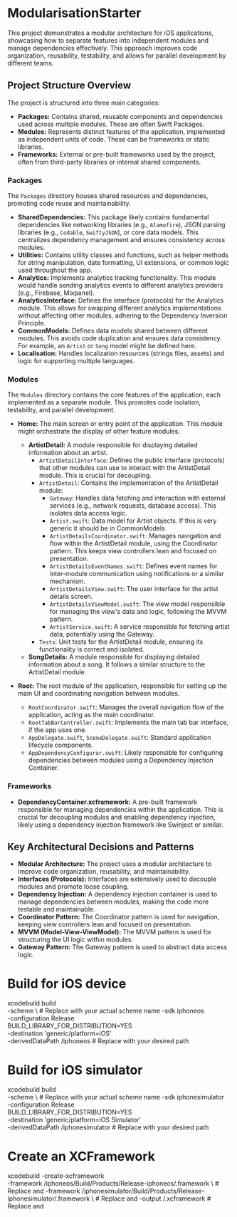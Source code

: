 # ModularisationStarter

This project demonstrates a modular architecture for iOS applications, showcasing how to separate features into independent modules and manage dependencies effectively. This approach improves code organization, reusability, testability, and allows for parallel development by different teams.

## Project Structure Overview

The project is structured into three main categories:

*   **Packages:** Contains shared, reusable components and dependencies used across multiple modules. These are often Swift Packages.
*   **Modules:** Represents distinct features of the application, implemented as independent units of code. These can be frameworks or static libraries.
*   **Frameworks:** External or pre-built frameworks used by the project, often from third-party libraries or internal shared components.

### Packages

The `Packages` directory houses shared resources and dependencies, promoting code reuse and maintainability.

*   **SharedDependencies:** This package likely contains fundamental dependencies like networking libraries (e.g., `Alamofire`), JSON parsing libraries (e.g., `Codable`, `SwiftyJSON`), or core data models. This centralizes dependency management and ensures consistency across modules.
*   **Utilities:** Contains utility classes and functions, such as helper methods for string manipulation, date formatting, UI extensions, or common logic used throughout the app.
*   **Analytics:** Implements analytics tracking functionality. This module would handle sending analytics events to different analytics providers (e.g., Firebase, Mixpanel).
*   **AnalyticsInterface:** Defines the interface (protocols) for the Analytics module. This allows for swapping different analytics implementations without affecting other modules, adhering to the Dependency Inversion Principle.
*   **CommonModels:** Defines data models shared between different modules. This avoids code duplication and ensures data consistency. For example, an `Artist` or `Song` model might be defined here.
*   **Localisation:** Handles localization resources (strings files, assets) and logic for supporting multiple languages.

### Modules

The `Modules` directory contains the core features of the application, each implemented as a separate module. This promotes code isolation, testability, and parallel development.

*   **Home:** The main screen or entry point of the application. This module might orchestrate the display of other feature modules.
    *   **ArtistDetail:** A module responsible for displaying detailed information about an artist.
        *   `ArtistDetailInterface`: Defines the public interface (protocols) that other modules can use to interact with the ArtistDetail module. This is crucial for decoupling.
        *   `ArtistDetail`: Contains the implementation of the ArtistDetail module:
            *   `Gateway`: Handles data fetching and interaction with external services (e.g., network requests, database access). This isolates data access logic.
            *   `Artist.swift`: Data model for Artist objects. If this is very generic it should be in CommonModels
            *   `ArtistDetailsCoordinator.swift`: Manages navigation and flow within the ArtistDetail module, using the Coordinator pattern. This keeps view controllers lean and focused on presentation.
            *   `ArtistDetailsEventNames.swift`: Defines event names for inter-module communication using notifications or a similar mechanism.
            *   `ArtistDetailsView.swift`: The user interface for the artist details screen.
            *   `ArtistDetailsViewModel.swift`: The view model responsible for managing the view's data and logic, following the MVVM pattern.
            *   `ArtistService.swift`: A service responsible for fetching artist data, potentially using the Gateway.
        *   `Tests`: Unit tests for the ArtistDetail module, ensuring its functionality is correct and isolated.
    *   **SongDetails:** A module responsible for displaying detailed information about a song. It follows a similar structure to the ArtistDetail module.

*   **Root:** The root module of the application, responsible for setting up the main UI and coordinating navigation between modules.
    *   `RootCoordinator.swift`: Manages the overall navigation flow of the application, acting as the main coordinator.
    *   `RootTabBarController.swift`: Implements the main tab bar interface, if the app uses one.
    *   `AppDelegate.swift`, `SceneDelegate.swift`: Standard application lifecycle components.
    *   `AppDependencyConfigurar.swift`: Likely responsible for configuring dependencies between modules using a Dependency Injection Container.

### Frameworks

*   **DependencyContainer.xcframework:** A pre-built framework responsible for managing dependencies within the application. This is crucial for decoupling modules and enabling dependency injection, likely using a dependency injection framework like Swinject or similar.

## Key Architectural Decisions and Patterns

*   **Modular Architecture:** The project uses a modular architecture to improve code organization, reusability, and maintainability.
*   **Interfaces (Protocols):** Interfaces are extensively used to decouple modules and promote loose coupling.
*   **Dependency Injection:** A dependency injection container is used to manage dependencies between modules, making the code more testable and maintainable.
*   **Coordinator Pattern:** The Coordinator pattern is used for navigation, keeping view controllers lean and focused on presentation.
*   **MVVM (Model-View-ViewModel):** The MVVM pattern is used for structuring the UI logic within modules.
*   **Gateway Pattern:** The Gateway pattern is used to abstract data access logic.

 
 # Build for iOS device
xcodebuild build \
  -scheme <SchemeName> \  # Replace <SchemeName> with your actual scheme name
  -sdk iphoneos \
  -configuration Release \
  BUILD_LIBRARY_FOR_DISTRIBUTION=YES \
  -destination 'generic/platform=iOS' \
  -derivedDataPath <DerivedDataPath>/iphoneos  # Replace <DerivedDataPath> with your desired path

# Build for iOS simulator
xcodebuild build \
  -scheme <SchemeName> \  # Replace <SchemeName> with your actual scheme name
  -sdk iphonesimulator \
  -configuration Release \
  BUILD_LIBRARY_FOR_DISTRIBUTION=YES \
  -destination 'generic/platform=iOS Simulator' \
  -derivedDataPath <DerivedDataPath>/iphonesimulator  # Replace <DerivedDataPath> with your desired path

  # Create an XCFramework
xcodebuild -create-xcframework \
  -framework <DerivedDataPath>/iphoneos/Build/Products/Release-iphoneos/<FrameworkName>.framework \  # Replace <DerivedDataPath> and <FrameworkName>
  -framework <DerivedDataPath>/iphonesimulator/Build/Products/Release-iphonesimulator/<FrameworkName>.framework \  # Replace <DerivedDataPath> and <FrameworkName>
  -output <OutputPath>/<XCFrameworkName>.xcframework  # Replace <OutputPath> and <XCFrameworkName>

